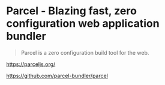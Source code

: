 # Parcel - Blazing fast, zero configuration web application bundler

> Parcel is a zero configuration build tool for the web.

<https://parceljs.org/>

<https://github.com/parcel-bundler/parcel>
